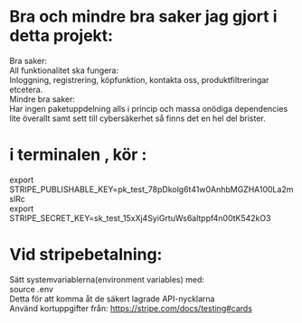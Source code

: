 # Bra och mindre bra saker jag gjort i detta projekt:
Bra saker: \
All funktionalitet ska fungera: \
Inloggning, registrering, köpfunktion, kontakta oss, produktfiltreringar etcetera.\
Mindre bra saker: \
Har ingen paketuppdelning alls i princip och massa onödiga dependencies lite överallt samt sett till cybersäkerhet så finns det en hel del brister. 

# i terminalen , kör :
export STRIPE_PUBLISHABLE_KEY=pk_test_78pDkolg6t41w0AnhbMGZHA100La2mslRc \
export STRIPE_SECRET_KEY=sk_test_15xXj4SyiGrtuWs6altppf4n00tK542kO3

# Vid stripebetalning:
Sätt systemvariablerna(environment variables) med:\
source .env\
Detta för att komma åt de säkert lagrade API-nycklarna\
Använd kortuppgifter från:
https://stripe.com/docs/testing#cards
